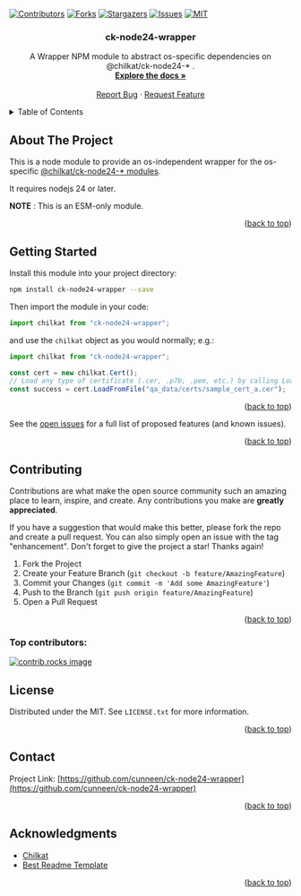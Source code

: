 <!-- Credit to: https://github.com/othneildrew/Best-README-Template -->
<a id="readme-top"></a>

[![Contributors][contributors-shield]][contributors-url]
[![Forks][forks-shield]][forks-url]
[![Stargazers][stars-shield]][stars-url]
[![Issues][issues-shield]][issues-url]
[![MIT][license-shield]][license-url]



<div align="center">

  <h3 align="center">ck-node24-wrapper</h3>

  <p align="center">
    A Wrapper NPM module to abstract os-specific dependencies on @chilkat/ck-node24-* .
    <br />
    <a href="https://github.com/cunneen/ck-node24-wrapper"><strong>Explore the docs »</strong></a>
    <br />
    <br />
    <a href="https://github.com/cunneen/ck-node24-wrapper/issues/new?labels=bug&template=bug-report---.md">Report Bug</a>
    &middot;
    <a href="https://github.com/cunneen/ck-node24-wrapper/issues/new?labels=enhancement&template=feature-request---.md">Request Feature</a>
  </p>
</div>



<!-- TABLE OF CONTENTS -->
<details>
  <summary>Table of Contents</summary>
  <ol>
    <li>
      <a href="#about-the-project">About The Project</a>
    </li>
    <li>
      <a href="#getting-started">Getting Started</a>
    </li>
    <li><a href="#roadmap">Roadmap</a></li>
    <li><a href="#contributing">Contributing</a></li>
    <li><a href="#license">License</a></li>
    <li><a href="#contact">Contact</a></li>
    <li><a href="#acknowledgments">Acknowledgments</a></li>
  </ol>
</details>



<!-- ABOUT THE PROJECT -->
## About The Project

This is a node module to provide an os-independent wrapper for the os-specific [@chilkat/ck-node24-* modules][chilkat].

It requires nodejs 24 or later.

**NOTE** : This is an ESM-only module.

<p align="right">(<a href="#readme-top">back to top</a>)</p>

<!-- GETTING STARTED -->
## Getting Started

Install this module into your project directory:

```sh
npm install ck-node24-wrapper --save
```

Then import the module in your code:

```js
import chilkat from "ck-node24-wrapper";
```

and use the `chilkat` object as you would normally; e.g.:

```js
import chilkat from "ck-node24-wrapper";

const cert = new chilkat.Cert();
// Load any type of certificate (.cer, .p7b, .pem, etc.) by calling LoadFromFile.
const success = cert.LoadFromFile("qa_data/certs/sample_cert_a.cer");
```

<p align="right">(<a href="#readme-top">back to top</a>)</p>

See the [open issues](https://github.com/cunneen/ck-node24-wrapper/issues) for a full list of proposed features (and known issues).

<p align="right">(<a href="#readme-top">back to top</a>)</p>


<!-- CONTRIBUTING -->
## Contributing

Contributions are what make the open source community such an amazing place to learn, inspire, and create. Any contributions you make are **greatly appreciated**.

If you have a suggestion that would make this better, please fork the repo and create a pull request. You can also simply open an issue with the tag "enhancement".
Don't forget to give the project a star! Thanks again!

1. Fork the Project
2. Create your Feature Branch (`git checkout -b feature/AmazingFeature`)
3. Commit your Changes (`git commit -m 'Add some AmazingFeature'`)
4. Push to the Branch (`git push origin feature/AmazingFeature`)
5. Open a Pull Request

<p align="right">(<a href="#readme-top">back to top</a>)</p>

### Top contributors:

<a href="https://github.com/cunneen/ck-node24-wrapper/graphs/contributors">
  <img src="https://contrib.rocks/image?repo=cunneen/ck-node24-wrapper" alt="contrib.rocks image" />
</a>


<!-- LICENSE -->
## License

Distributed under the MIT. See `LICENSE.txt` for more information.

<p align="right">(<a href="#readme-top">back to top</a>)</p>


<!-- CONTACT -->
## Contact

Project Link: [https://github.com/cunneen/ck-node24-wrapper](https://github.com/cunneen/ck-node24-wrapper)

<p align="right">(<a href="#readme-top">back to top</a>)</p>

<!-- ACKNOWLEDGMENTS -->
## Acknowledgments

* [Chilkat][chilkat]
* [Best Readme Template][bestreadme]

<p align="right">(<a href="#readme-top">back to top</a>)</p>

<!-- MARKDOWN LINKS & IMAGES -->
<!-- https://www.markdownguide.org/basic-syntax/#reference-style-links -->
[bestreadme]: https://github.com/othneildrew/Best-README-Template
[chilkat]: https://www.chilkatsoft.com/nodejs.asp
[contributors-shield]: https://img.shields.io/github/contributors/cunneen/ck-node24-wrapper.svg?style=for-the-badge
[contributors-url]: https://github.com/cunneen/ck-node24-wrapper/graphs/contributors
[forks-shield]: https://img.shields.io/github/forks/cunneen/ck-node24-wrapper.svg?style=for-the-badge
[forks-url]: https://github.com/cunneen/ck-node24-wrapper/network/members
[stars-shield]: https://img.shields.io/github/stars/cunneen/ck-node24-wrapper.svg?style=for-the-badge
[stars-url]: https://github.com/cunneen/ck-node24-wrapper/stargazers
[issues-shield]: https://img.shields.io/github/issues/cunneen/ck-node24-wrapper.svg?style=for-the-badge
[issues-url]: https://github.com/cunneen/ck-node24-wrapper/issues
[license-shield]: https://img.shields.io/github/license/cunneen/ck-node24-wrapper.svg?style=for-the-badge
[license-url]: https://github.com/cunneen/ck-node24-wrapper/blob/master/LICENSE.txt
